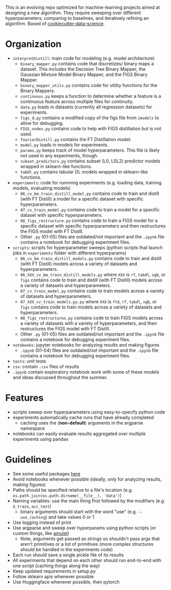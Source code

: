 This is an evolving repo optimized for machine-learning projects aimed at designing a new algorithm. They require sweeping over different hyperparameters, comparing to baselines, and iteratively refining an algorithm. Based of [cookiecutter-data-science](https://github.com/drivendata/cookiecutter-data-science).

# Organization
- `interpretDistill`: main code for modeling (e.g. model architecture)
    - `binary_mapper.py` contains code that discretizes/ binary maps a dataset. This includes the Decision Tree Binary Mapper, the Gaussian Mixture Model Binary Mapper, and the FIGS Binary Mapper.
    - `binary_mapper_utils.py` contains code for utility functions for the Binary Mappers.
    - `continuous.py` keeps a function to determine whether a feature is a continuous feature across multiple files for continuity.
    - `data.py` loads in datasets (currently all regression datasets) for experiments.
    - `figs_d.py` contains a modified copy of the figs file from `imodels` to allow for debugging.
    - `FIGS_nodes.py` contains code to help with FIGS distillation but is not used.
    - `fourierDistill.py` contains the FT Distillation model.
    - `model.py` loads in models for experiments.
    - `params.py` keeps track of model hyperparameters. This file is likely not used in any experiments, though.
    - `subset_predictors.py` contains subset (L0, L0L2) predictor models wrapped in sklearn-like functions.
    - `tabdl.py` contains tabular DL models wrapped in sklearn-like functions.
- `experiments`: code for runnning experiments (e.g. loading data, training models, evaluating models)
    - `06_cv_bm_train_distill_model.py` contains code to train and distill (with FT Distill) a model for a specific dataset with specific hyperparameters.
    - `07_cv_train_model.py` contains code to train a model for a specific dataset with specific hyperparameters.
    - `08_figs_restructure.py` contains code to train a FIGS model for a specific dataset with specific hyperparameters and then restructures the FIGS model with FT Distill.
    - Other `.py` (01-05) files are outdated/not important and the `.ipynb` file contains a notebook for debugging experiment files.
- `scripts`: scripts for hyperparameter sweeps (python scripts that launch jobs in `experiments` folder with different hyperparams)
    - `06_cv_bm_train_distill_models.py` contains code to train and distill (with FT Distill) models across a variety of datasets and hyperparameters.
    - `06_XXX_cv_bm_train_distill_models.py` where `XXX` is `rf`, `tabdl`, `xgb`, or `figs` contains code to train and distill (with FT Distill) models across a variety of datasets and hyperparameters.
    - `07_cv_train_model.py` contains code to train models across a variety of datasets and hyperparameters.
    - `07_XXX_cv_train_models.py.py` where `XXX` is `ftd`, `rf`, `tabdl`, `xgb`, or `figs` contains code to train models across a variety of datasets and hyperparameters.
    - `08_figs_restructures.py` contains code to train FIGS models across a variety of datasets with a variety of hyperparameters, and then restructures the FIGS model with FT Distill.
    - Other `.py` (01-05) files are outdated/not important and the `.ipynb` file contains a notebook for debugging experiment files.
- `notebooks`: jupyter notebooks for analyzing results and making figures
    - `.ipynb` (01-04) files are outdated/not important and the `.ipynb` file contains a notebook for debugging experiment files.
- `tests`: unit tests
- `csv`: contain `.csv` files of results
- `.ipynb` contain exploratory notebook work with some of these models and ideas discussed throughout the summer.

# Features
- scripts sweep over hyperparameters using easy-to-specify python code
- experiments automatically cache runs that have already completed
    - caching uses the (**non-default**) arguments in the argparse namespace
- notebooks can easily evaluate results aggregated over multiple experiments using pandas

# Guidelines
- See some useful packages [here](https://csinva.io/blog/misc/ml_coding_tips)
- Avoid notebooks whenever possible (ideally, only for analyzing results, making figures)
- Paths should be specified relative to a file's location (e.g. `os.path.join(os.path.dirname(__file__), 'data')`)
- Naming variables: use the main thing first followed by the modifiers (e.g. `X_train`, `acc_test`)
    - binary arguments should start with the word "use" (e.g. `--use_caching`) and take values 0 or 1
- Use logging instead of print
- Use argparse and sweep over hyperparams using python scripts (or custom things, like [amulet](https://amulet-docs.azurewebsites.net/main/index.html))
    - Note, arguments get passed as strings so shouldn't pass args that aren't primitives or a list of primitives (more complex structures should be handled in the experiments code)
- Each run should save a single pickle file of its results
- All experiments that depend on each other should run end-to-end with one script (caching things along the way)
- Keep updated requirements in setup.py
- Follow sklearn apis whenever possible
- Use Huggingface whenever possible, then pytorch

